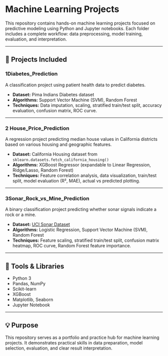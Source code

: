 # Machine Learning Projects

This repository contains hands-on machine learning projects focused on predictive modeling using Python and Jupyter notebooks. Each folder includes a complete workflow: data preprocessing, model training, evaluation, and interpretation.

---

## 📁 Projects Included

### 1️Diabetes_Prediction
A classification project using patient health data to predict diabetes.

- **Dataset:** Pima Indians Diabetes dataset  
- **Algorithms:** Support Vector Machine (SVM), Random Forest  
- **Techniques:** Data imputation, scaling, stratified train/test split, accuracy evaluation, confusion matrix, ROC curve.

---

### 2️ House_Price_Prediction
A regression project predicting median house values in California districts based on various housing and geographic features.

- **Dataset:** California Housing dataset from `sklearn.datasets.fetch_california_housing()`  
- **Algorithms:** XGBoost Regressor (expandable to Linear Regression, Ridge/Lasso, Random Forest)  
- **Techniques:** Feature correlation analysis, data visualization, train/test split, model evaluation (R², MAE), actual vs predicted plotting.

---

### 3️Sonar_Rock_vs_Mine_Prediction
A binary classification project predicting whether sonar signals indicate a rock or a mine.

- **Dataset:** [UCI Sonar Dataset](https://archive.ics.uci.edu/ml/datasets/connectionist+bench+(sonar,+mines+vs.+rocks))  
- **Algorithms:** Logistic Regression, Support Vector Machine (SVM), Random Forest  
- **Techniques:** Feature scaling, stratified train/test split, confusion matrix heatmap, ROC curve, Random Forest feature importance.

---

## 📌 Tools & Libraries

- Python 3
- Pandas, NumPy
- Scikit-learn
- XGBoost
- Matplotlib, Seaborn
- Jupyter Notebook

---

## 💡 Purpose

This repository serves as a portfolio and practice hub for machine learning projects. It demonstrates practical skills in data preparation, model selection, evaluation, and clear result interpretation.

